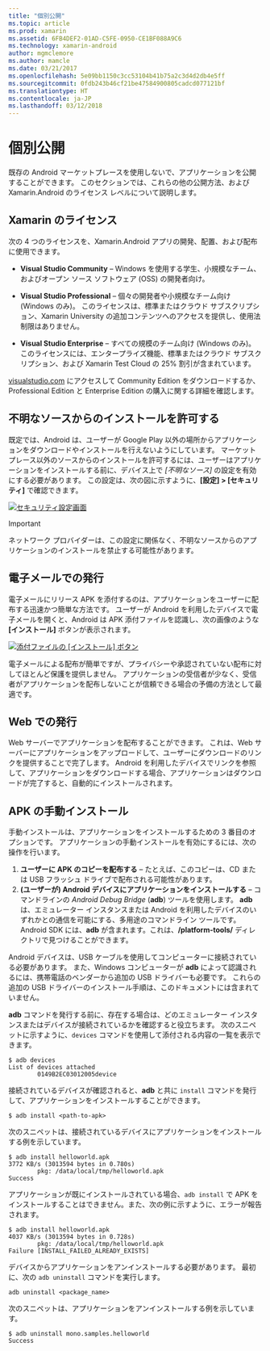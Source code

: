 ```yaml
---
title: "個別公開"
ms.topic: article
ms.prod: xamarin
ms.assetid: 6FB4DEF2-01AD-C5FE-0950-CE1BF088A9C6
ms.technology: xamarin-android
author: mgmclemore
ms.author: mamcle
ms.date: 03/21/2017
ms.openlocfilehash: 5e09bb1150c3cc53104b41b75a2c3d4d2db4e5ff
ms.sourcegitcommit: 0fdb243b46cf21be47584900805cadcd077121bf
ms.translationtype: HT
ms.contentlocale: ja-JP
ms.lasthandoff: 03/12/2018
---
```

# <a name="publishing-independently"></a>個別公開

既存の Android マーケットプレースを使用しないで、アプリケーションを公開することができます。 このセクションでは、これらの他の公開方法、および Xamarin.Android のライセンス レベルについて説明します。


## <a name="xamarin-licensing"></a>Xamarin のライセンス

次の 4 つのライセンスを、Xamarin.Android アプリの開発、配置、および配布に使用できます。

-   **Visual Studio Community** &ndash; Windows を使用する学生、小規模なチーム、およびオープン ソース ソフトウェア (OSS) の開発者向け。

-   **Visual Studio Professional** &ndash; 個々の開発者や小規模なチーム向け (Windows のみ)。 このライセンスは、標準またはクラウド サブスクリプション、Xamarin University の追加コンテンツへのアクセスを提供し、使用法制限はありません。

-   **Visual Studio Enterprise** &ndash; すべての規模のチーム向け (Windows のみ)。 このライセンスには、エンタープライズ機能、標準またはクラウド サブスクリプション、および Xamarin Test Cloud の 25% 割引が含まれています。

[visualstudio.com](https://www.visualstudio.com/xamarin/) にアクセスして Community Edition をダウンロードするか、Professional Edition と Enterprise Edition の購入に関する詳細を確認します。


## <a name="allow-installation-from-unknown-sources"></a>不明なソースからのインストールを許可する

既定では、Android は、ユーザーが Google Play 以外の場所からアプリケーションをダウンロードやインストールを行えないようにしています。 マーケットプレース以外のソースからのインストールを許可するには、ユーザーはアプリケーションをインストールする前に、デバイス上で *[不明なソース]* の設定を有効にする必要があります。 この設定は、次の図に示すように、**[設定] > [セキュリティ]** で確認できます。

[![セキュリティ設定画面](publishing-independently-images/settings.png)](publishing-independently-images/settings.png#lightbox)


> [!IMPORTANT]
> ネットワーク プロバイダーは、この設定に関係なく、不明なソースからのアプリケーションのインストールを禁止する可能性があります。



## <a name="publishing-by-e-mail"></a>電子メールでの発行

電子メールにリリース APK を添付するのは、アプリケーションをユーザーに配布する迅速かつ簡単な方法です。 ユーザーが Android を利用したデバイスで電子メールを開くと、Android は APK 添付ファイルを認識し、次の画像のような **[インストール]** ボタンが表示されます。

[![添付ファイルの [インストール] ボタン](publishing-independently-images/publishing-via-email.png)](publishing-independently-images/publishing-via-email.png#lightbox)

電子メールによる配布が簡単ですが、プライバシーや承認されていない配布に対してほとんど保護を提供しません。 アプリケーションの受信者が少なく、受信者がアプリケーションを配布しないことが信頼できる場合の予備の方法として最適です。


## <a name="publishing-by-web"></a>Web での発行

Web サーバーでアプリケーションを配布することができます。 これは、Web サーバーにアプリケーションをアップロードして、ユーザーにダウンロードのリンクを提供することで完了します。 Android を利用したデバイスでリンクを参照して、アプリケーションをダウンロードする場合、アプリケーションはダウンロードが完了すると、自動的にインストールされます。


## <a name="manually-installing-an-apk"></a>APK の手動インストール

手動インストールは、アプリケーションをインストールするための 3 番目のオプションです。 アプリケーションの手動インストールを有効にするには、次の操作を行います。

1.   **ユーザーに APK のコピーを配布する** &ndash; たとえば、このコピーは、CD または USB フラッシュ ドライブで配布される可能性があります。
1.   **(ユーザーが) Android デバイスにアプリケーションをインストールする** &ndash; コマンドラインの *Android Debug Bridge* (**adb**) ツールを使用します。 **adb** は、エミュレーター インスタンスまたは Android を利用したデバイスのいずれかとの通信を可能にする、多用途のコマンドライン ツールです。 Android SDK には、**adb** が含まれます。これは、**<sdk>/platform-tools/** ディレクトリで見つけることができます。

Android デバイスは、USB ケーブルを使用してコンピューターに接続されている必要があります。
また、Windows コンピューターが **adb** によって認識されるには、携帯電話のベンダーから追加の USB ドライバーも必要です。 これらの追加の USB ドライバーのインストール手順は、このドキュメントには含まれていません。

**adb** コマンドを発行する前に、存在する場合は、どのエミュレーター インスタンスまたはデバイスが接続されているかを確認すると役立ちます。 次のスニペットに示すように、`devices` コマンドを使用して添付される内容の一覧を表示できます。

```shell
$ adb devices
List of devices attached
        0149B2EC03012005device
```

接続されているデバイスが確認されると、**adb** と共に `install` コマンドを発行して、アプリケーションをインストールすることができます。

```shell
$ adb install <path-to-apk>
```

次のスニペットは、接続されているデバイスにアプリケーションをインストールする例を示しています。

```shell
$ adb install helloworld.apk
3772 KB/s (3013594 bytes in 0.780s)
        pkg: /data/local/tmp/helloworld.apk
Success
```

アプリケーションが既にインストールされている場合、`adb install` で APK をインストールすることはできません。また、次の例に示すように、エラーが報告されます。

```shell
$ adb install helloworld.apk
4037 KB/s (3013594 bytes in 0.728s)
        pkg: /data/local/tmp/helloworld.apk
Failure [INSTALL_FAILED_ALREADY_EXISTS]
```

デバイスからアプリケーションをアンインストールする必要があります。 最初に、次の `adb uninstall` コマンドを実行します。

```shell
adb uninstall <package_name>
```

次のスニペットは、アプリケーションをアンインストールする例を示しています。

```shell
$ adb uninstall mono.samples.helloworld
Success
```
